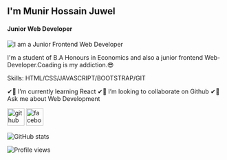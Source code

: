 ## I'm Munir Hossain Juwel
####  Junior Web Developer
![I am a Junior Frontend Web Developer](https://scontent.fdac14-1.fna.fbcdn.net/v/t39.30808-6/274942158_460748602461095_3928219980637588962_n.jpg?_nc_cat=105&ccb=1-7&_nc_sid=09cbfe&_nc_eui2=AeH3u1ELopEzmP6nw4-c2wIb3g7DU2GCKm7eDsNTYYIqbqp0fTaxNdjUTZtZRkBHa7-PeGn-Ib5HXfrj2Q_LJE1x&_nc_ohc=mD0nMchF3ZUAX_aHKaT&tn=RbUnj0LLRc_E9UH4&_nc_ht=scontent.fdac14-1.fna&oh=00_AT9YcqXm69ZZcVKfxW9-4mk4hSYXB30I1n8wKgj0WlgZLw&oe=62C2F89F)

I'm a student of  B.A Honours in Economics and also a junior frontend Web-Developer.Coading is my addiction.😎

Skills: HTML/CSS/JAVASCRIPT/BOOTSTRAP/GIT

 ✔🌱 I’m currently learning React 
 ✔👯 I’m looking to collaborate on Github 
 ✔💬 Ask me about Web Development 


[<img src='https://cdn.jsdelivr.net/npm/simple-icons@3.0.1/icons/github.svg' alt='github' height='40'>](https://github.com/devolopermunir)  [<img src='https://cdn.jsdelivr.net/npm/simple-icons@3.0.1/icons/facebook.svg' alt='facebook' height='40'>](https://www.facebook.com/hasanfarabe.77)  



![GitHub stats](https://github-readme-stats.vercel.app/api?username=devoloper-munir&show_icons=true)  

![Profile views](https://gpvc.arturio.dev/devoloper-munir)  
